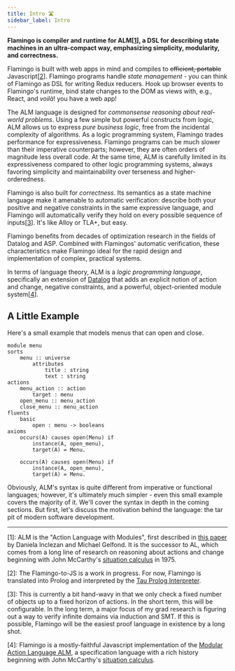 ```yaml
---
title: Intro 🛣️
sidebar_label: Intro 
---
```


**Flamingo is compiler and runtime for ALM[[1](#1)], a DSL for describing state
machines in an ultra-compact way, emphasizing simplicity, modularity, and
correctness.** 

Flamingo is built with web apps in mind and compiles to ~~efficient, portable~~
Javascript[[2](#2)].
Flamingo programs handle _state management_ - you can think of Flamingo as DSL for writing
Redux reducers. Hook up browser events to Flamingo's runtime, bind state changes
to the DOM as views with, e.g., React, and _voilà_! you have a web app!

The ALM language is designed for _commonsense reasoning about real-world
problems_. Using a few simple but powerful constructs from logic, ALM allows
us to express _pure business logic_, free from the incidental complexity of
algorithms. As a logic programming system, Flamingo trades performance for
expressiveness. Flamingo programs can be much slower than their imperative
counterparts; however, they are often orders of magnitude less overall code.
At the same time, ALM is carefully limited in its expressiveness compared to other
logic programming systems, always favoring simplicity and maintainability over
terseness and higher-orderedness.

Flamingo is also built for _correctness_. Its semantics as a state machine language
make it amenable to automatic verification: describe both your positive and negative
constraints in the same expressive language, and Flamingo will automatically verify
they hold on every possible sequence of inputs[[3](#3)]. It's like Alloy or TLA+, but easy.

Flamingo benefits from decades of optimization research in the fields of
Datalog and ASP. Combined with Flamingos' automatic verification, these
characteristics make Flamingo ideal for the rapid design and implementation of
complex, practical systems. 

In terms of language theory, ALM is a _logic programming language_, specifically
an extension of [Datalog](https://en.wikipedia.org/wiki/Datalog) that adds an explicit
notion of action and change, negative constraints, and a powerful, object-oriented module
system[[4](#4)].
  
## A Little Example

Here's a small example that models menus that can open and close.
```alm
module menu
sorts
    menu :: universe
        attributes
            title : string
            text : string
actions
    menu_action :: action
        target : menu
    open_menu :: menu_action
    close_menu :: menu_action
fluents
    basic
        open : menu -> booleans
axioms
    occurs(A) causes open(Menu) if
        instance(A, open_menu),
        target(A) = Menu.

    occurs(A) causes open(Menu) if
        instance(A, open_menu),
        target(A) = Menu.
```

Obviously, ALM's syntax is quite different from imperative
or functional languages; however, it's ultimately much simpler - even
this small example covers the majority of it. We'll cover the syntax
in depth in the coming sections. But first, let's discuss the motivation
behind the language: the tar pit of modern software development.

----------------
[<a name="1">1</a>]: ALM is the "Action Language with Modules", first described in
[this paper](https://arxiv.org/abs/1505.05022) by Daniela Inclezan and Michael Gelfond.
It is the successor to AL, which comes from a long line of research on reasoning about
actions and change beginning with John McCarthy's
[situation calculus](https://en.wikipedia.org/wiki/Situation_calculus) in 1975.

[<a name="2">2</a>]: The Flamingo-to-JS is a work in progress. For now, Flamingo is translated
into Prolog and interpreted by the [Tau Prolog Interpreter](https://tau-prolog.org).

[<a name="3">3</a>]: This is currently a bit hand-wavy in that we only check a fixed number of
objects up to a fixed horizon of actions. In the short term, this will be configurable. In the 
long term, a major focus of my grad research is figuring out a way to verify infinite domains
via induction and SMT. If this is possible, Flamingo will be the easiest proof language in existence
by a long shot.

[<a name="4">4</a>]: Flamingo is a mostly-faithful Javascript implementation of the
[Modular Action Language ALM](https://arxiv.org/abs/1505.05022), a specification language
with a rich history beginning with John McCarthy's
[situation calculus](https://en.wikipedia.org/wiki/Situation_calculus).
